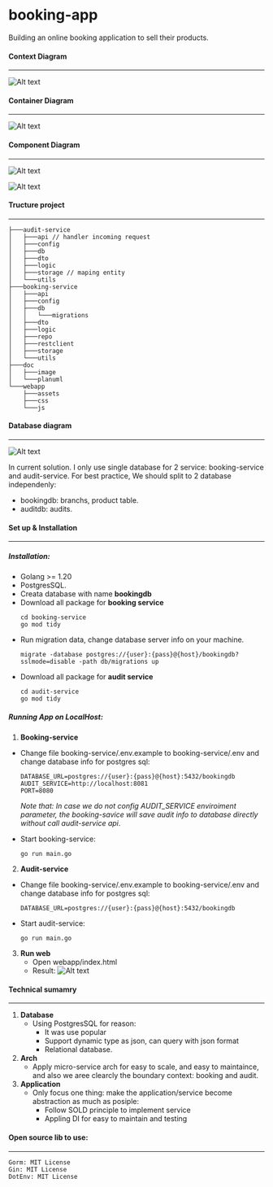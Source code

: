 # booking-app
Building an online booking application to sell their
products.


#### Context Diagram
---
![Alt text](doc/image/Booking-Context.png)


#### Container Diagram
---
![Alt text](doc/image/Booking-Container.png)

#### Component Diagram
----
![Alt text](doc/image/Booking-component.png)

![Alt text](doc/image/Booking-component-audit.png)

#### Tructure project
---

```
├───audit-service
│   ├───api // handler incoming request
│   ├───config
│   ├───db
│   ├───dto
│   ├───logic
│   ├───storage // maping entity
│   └───utils
├───booking-service
│   ├───api
│   ├───config
│   ├───db
│   │   └───migrations
│   ├───dto
│   ├───logic
│   ├───repo
│   ├───restclient
│   ├───storage
│   └───utils
├───doc
│   ├───image
│   └───planuml
└───webapp
    ├───assets
    ├───css
    └───js

```
#### Database diagram
---
![Alt text](doc/image/diagram.png)

In current solution. I only use single database for 2 service: booking-service and audit-service.
For best practice, We should split to 2 database independenly:
- bookingdb: branchs, product table.
- auditdb: audits.



#### Set up & Installation
---
##### Installation:
- Golang >= 1.20
- PostgresSQL.
- Creata database with name **bookingdb**
- Download all package for **booking service**
     ```
    cd booking-service
    go mod tidy
    ```
- Run migration data, change database server info on your machine.
    ```
    migrate -database postgres://{user}:{pass}@{host}/bookingdb?sslmode=disable -path db/migrations up
- Download all package for **audit service**
     ```
    cd audit-service
    go mod tidy
    ```


##### Running App on LocalHost:
1. **Booking-service**
- Change file booking-service/.env.example to booking-service/.env and change database info for postgres sql:
    ```
    DATABASE_URL=postgres://{user}:{pass}@{host}:5432/bookingdb
    AUDIT_SERVICE=http://localhost:8081
    PORT=8080
    ```
    *Note that: In case we do not config AUDIT_SERVICE enviroiment parameter, the booking-savice will save audit info to database directly without call audit-service api*.


- Start booking-service:
    ```
    go run main.go 
    ```
2. **Audit-service**
- Change file booking-service/.env.example to booking-service/.env and change database info for postgres sql:
    ```
    DATABASE_URL=postgres://{user}:{pass}@{host}:5432/bookingdb
    ```
- Start audit-service:
    ```
    go run main.go 
    ```

3. **Run web**
   - Open webapp/index.html
   - Result:
  ![Alt text](doc/image/web.png)


#### Technical sumamry
---

1. **Database**
   - Using PostgresSQL for reason: 
     - It was use popular
     - Support dynamic type as json, can query with json format
     - Relational database.
2. **Arch**
   - Apply micro-service arch for easy to scale, and easy to maintaince, and also we aree clearcly the boundary context: booking and audit.
3. **Application**
   - Only focus one thing: make the application/service become abstraction as much as posiple:
     - Follow SOLD principle to implement service
     - Appling DI for easy to maintain and testing

#### Open source lib to use:
---
    Gorm: MIT License
    Gin: MIT License
    DotEnv: MIT License